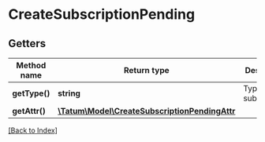 # CreateSubscriptionPending

## Getters

Method name | Return type | Description | Notes
------------ | ------------- | ------------- | -------------
**getType()** | **string** | Type of the subscription. |
**getAttr()** | [**\Tatum\Model\CreateSubscriptionPendingAttr**](CreateSubscriptionPendingAttr.md) |  |

[[Back to Index]](../index.md)

